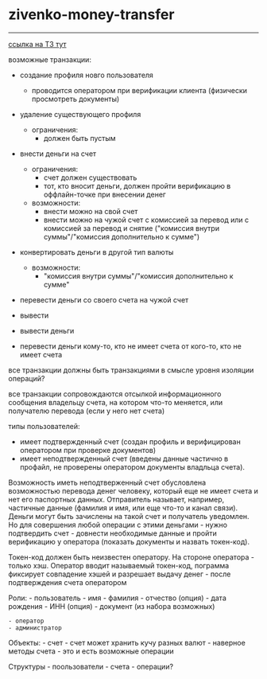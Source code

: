 # zivenko-money-transfer

---

[ссылка на ТЗ тут](https://redmine.powercode.pro/issues/25089)

возможные транзакции:
- создание профиля новго пользователя
    - проводится оператором при верификации клиента (физически просмотреть документы)
    
- удаление существующего профиля
    - ограничения:
        - должен быть пустым
- внести деньги на счет
    - ограничения:
        - счет должен существовать
        - тот, кто вносит деньги, должен пройти верификацию в оффлайн-точке при внесении денег
    - возможности:
        - внести можно на свой счет
        - внести можно на чужой счет с комиссией за перевод или с комиссией за перевод и снятие ("комиссия внутри суммы"/"комиссия дополнительно к сумме")
- конвертировать деньги в другой тип валюты
    - возможности:
        - "комиссия внутри суммы"/"комиссия дополнительно к сумме"
- перевести деньги со своего счета на чужой счет
- вывести 
- вывести деньги
- перевести деньги кому-то, кто не имеет счета от кого-то, кто не имеет счета

все транзакции должны быть транзакциями в смысле уровня изоляции операций?

все транзакции сопровождаются отсылкой информационного сообщения владельцу счета, на котором что-то меняется, или получателю перевода (если у него нет счета)

типы пользователей:
- имеет подтвержденный счет (создан профиль и верифицирован оператором при проверке документов)
- имеет неподтвержденный  счет (введены данные частично в профайл, не проверены оператором документы владльца счета).

Возможность иметь неподтверженный счет обусловлена возможностью перевода денег человеку, который еще не имеет счета и нет его паспортных данных. Отправитель называет, например, частичные данные (фамилия и имя, или еще что-то и канал связи). Деньги могут быть зачислены на такой счет и получатель уведомлен. Но для совершения любой операции с этими деньгами - нужно подтвердить счет - довнести необходимые данные и пройти верификацию у оператора (показать документы и назвать токен-код).

Токен-код должен быть неизвестен оператору. На стороне оператора - только хэш. Оператор вводит называемый токен-код, пограмма фиксирует совпадение хэшей и разрешает выдачу денег - после подтверждения счета оператором

Роли:
    - пользователь
        - имя
        - фамилия
        - отчество (опция)
        - дата рождения
        - ИНН (опция)
        - документ (из набора возможных)

    - оператор
    - администратор

Объекты:
    - счет
        - счет может хранить кучу разных валют
    - наверное методы счета - это и есть возможные операции

Структуры 
    - поользователи
    - счета
    - операции?
